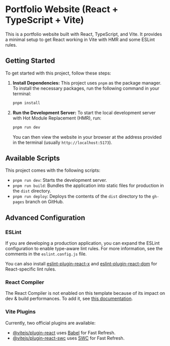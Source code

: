 # Portfolio Website (React + TypeScript + Vite)

This is a portfolio website built with React, TypeScript, and Vite. It provides a minimal setup to get React working in Vite with HMR and some ESLint rules.

## Getting Started

To get started with this project, follow these steps:

1.  **Install Dependencies:**
    This project uses `pnpm` as the package manager. To install the necessary packages, run the following command in your terminal:
    ```bash
    pnpm install
    ```

2.  **Run the Development Server:**
    To start the local development server with Hot Module Replacement (HMR), run:
    ```bash
    pnpm run dev
    ```
    You can then view the website in your browser at the address provided in the terminal (usually `http://localhost:5173`).

## Available Scripts

This project comes with the following scripts:

-   `pnpm run dev`: Starts the development server.
-   `pnpm run build`: Bundles the application into static files for production in the `dist` directory.
-   `pnpm run deploy`: Deploys the contents of the `dist` directory to the `gh-pages` branch on GitHub.

## Advanced Configuration

### ESLint

If you are developing a production application, you can expand the ESLint configuration to enable type-aware lint rules. For more information, see the comments in the `eslint.config.js` file.

You can also install [eslint-plugin-react-x](https://github.com/Rel1cx/eslint-react/tree/main/packages/plugins/eslint-plugin-react-x) and [eslint-plugin-react-dom](https://github.com/Rel1cx/eslint-react/tree/main/packages/plugins/eslint-plugin-react-dom) for React-specific lint rules.

### React Compiler

The React Compiler is not enabled on this template because of its impact on dev & build performances. To add it, see [this documentation](https://react.dev/learn/react-compiler/installation).

### Vite Plugins

Currently, two official plugins are available:

-   [@vitejs/plugin-react](https://github.com/vitejs/vite-plugin-react/blob/main/packages/plugin-react) uses [Babel](https://babeljs.io/) for Fast Refresh.
-   [@vitejs/plugin-react-swc](https://github.com/vitejs/vite-plugin-react/blob/main/packages/plugin-react-swc) uses [SWC](https://swc.rs/) for Fast Refresh.
